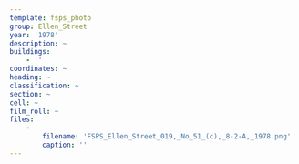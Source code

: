 ```yaml
---
template: fsps_photo
group: Ellen_Street
year: '1978'
description: ~
buildings:
    - ''
coordinates: ~
heading: ~
classification: ~
section: ~
cell: ~
film_roll: ~
files:
    -
        filename: 'FSPS_Ellen_Street_019,_No_51_(c),_8-2-A,_1978.png'
        caption: ''
---
```


